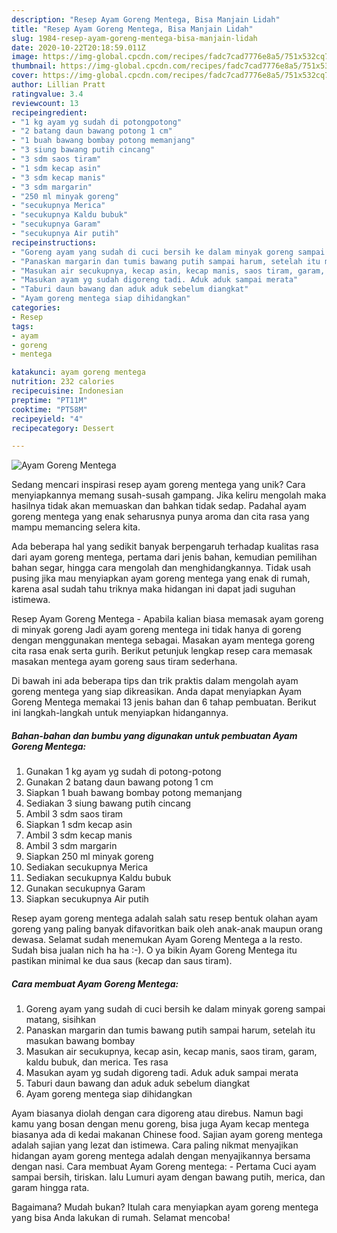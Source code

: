 ```yaml
---
description: "Resep Ayam Goreng Mentega, Bisa Manjain Lidah"
title: "Resep Ayam Goreng Mentega, Bisa Manjain Lidah"
slug: 1984-resep-ayam-goreng-mentega-bisa-manjain-lidah
date: 2020-10-22T20:18:59.011Z
image: https://img-global.cpcdn.com/recipes/fadc7cad7776e8a5/751x532cq70/ayam-goreng-mentega-foto-resep-utama.jpg
thumbnail: https://img-global.cpcdn.com/recipes/fadc7cad7776e8a5/751x532cq70/ayam-goreng-mentega-foto-resep-utama.jpg
cover: https://img-global.cpcdn.com/recipes/fadc7cad7776e8a5/751x532cq70/ayam-goreng-mentega-foto-resep-utama.jpg
author: Lillian Pratt
ratingvalue: 3.4
reviewcount: 13
recipeingredient:
- "1 kg ayam yg sudah di potongpotong"
- "2 batang daun bawang potong 1 cm"
- "1 buah bawang bombay potong memanjang"
- "3 siung bawang putih cincang"
- "3 sdm saos tiram"
- "1 sdm kecap asin"
- "3 sdm kecap manis"
- "3 sdm margarin"
- "250 ml minyak goreng"
- "secukupnya Merica"
- "secukupnya Kaldu bubuk"
- "secukupnya Garam"
- "secukupnya Air putih"
recipeinstructions:
- "Goreng ayam yang sudah di cuci bersih ke dalam minyak goreng sampai matang, sisihkan"
- "Panaskan margarin dan tumis bawang putih sampai harum, setelah itu masukan bawang bombay"
- "Masukan air secukupnya, kecap asin, kecap manis, saos tiram, garam, kaldu bubuk, dan merica. Tes rasa"
- "Masukan ayam yg sudah digoreng tadi. Aduk aduk sampai merata"
- "Taburi daun bawang dan aduk aduk sebelum diangkat"
- "Ayam goreng mentega siap dihidangkan"
categories:
- Resep
tags:
- ayam
- goreng
- mentega

katakunci: ayam goreng mentega 
nutrition: 232 calories
recipecuisine: Indonesian
preptime: "PT11M"
cooktime: "PT58M"
recipeyield: "4"
recipecategory: Dessert

---
```



![Ayam Goreng Mentega](https://img-global.cpcdn.com/recipes/fadc7cad7776e8a5/751x532cq70/ayam-goreng-mentega-foto-resep-utama.jpg)

Sedang mencari inspirasi resep ayam goreng mentega yang unik? Cara menyiapkannya memang susah-susah gampang. Jika keliru mengolah maka hasilnya tidak akan memuaskan dan bahkan tidak sedap. Padahal ayam goreng mentega yang enak seharusnya punya aroma dan cita rasa yang mampu memancing selera kita.

Ada beberapa hal yang sedikit banyak berpengaruh terhadap kualitas rasa dari ayam goreng mentega, pertama dari jenis bahan, kemudian pemilihan bahan segar, hingga cara mengolah dan menghidangkannya. Tidak usah pusing jika mau menyiapkan ayam goreng mentega yang enak di rumah, karena asal sudah tahu triknya maka hidangan ini dapat jadi suguhan istimewa.

Resep Ayam Goreng Mentega - Apabila kalian biasa memasak ayam goreng di minyak goreng Jadi ayam goreng mentega ini tidak hanya di goreng dengan menggunakan mentega sebagai. Masakan ayam mentega goreng cita rasa enak serta gurih. Berikut petunjuk lengkap resep cara memasak masakan mentega ayam goreng saus tiram sederhana.


Di bawah ini ada beberapa tips dan trik praktis dalam mengolah ayam goreng mentega yang siap dikreasikan. Anda dapat menyiapkan Ayam Goreng Mentega memakai 13 jenis bahan dan 6 tahap pembuatan. Berikut ini langkah-langkah untuk menyiapkan hidangannya.

<!--inarticleads1-->

##### Bahan-bahan dan bumbu yang digunakan untuk pembuatan Ayam Goreng Mentega:

1. Gunakan 1 kg ayam yg sudah di potong-potong
1. Gunakan 2 batang daun bawang potong 1 cm
1. Siapkan 1 buah bawang bombay potong memanjang
1. Sediakan 3 siung bawang putih cincang
1. Ambil 3 sdm saos tiram
1. Siapkan 1 sdm kecap asin
1. Ambil 3 sdm kecap manis
1. Ambil 3 sdm margarin
1. Siapkan 250 ml minyak goreng
1. Sediakan secukupnya Merica
1. Sediakan secukupnya Kaldu bubuk
1. Gunakan secukupnya Garam
1. Siapkan secukupnya Air putih


Resep ayam goreng mentega adalah salah satu resep bentuk olahan ayam goreng yang paling banyak difavoritkan baik oleh anak-anak maupun orang dewasa. Selamat sudah menemukan Ayam Goreng Mentega a la resto. Sudah bisa jualan nich ha ha :-). O ya bikin Ayam Goreng Mentega itu pastikan minimal ke dua saus (kecap dan saus tiram). 

<!--inarticleads2-->

##### Cara membuat Ayam Goreng Mentega:

1. Goreng ayam yang sudah di cuci bersih ke dalam minyak goreng sampai matang, sisihkan
1. Panaskan margarin dan tumis bawang putih sampai harum, setelah itu masukan bawang bombay
1. Masukan air secukupnya, kecap asin, kecap manis, saos tiram, garam, kaldu bubuk, dan merica. Tes rasa
1. Masukan ayam yg sudah digoreng tadi. Aduk aduk sampai merata
1. Taburi daun bawang dan aduk aduk sebelum diangkat
1. Ayam goreng mentega siap dihidangkan


Ayam biasanya diolah dengan cara digoreng atau direbus. Namun bagi kamu yang bosan dengan menu goreng, bisa juga Ayam kecap mentega biasanya ada di kedai makanan Chinese food. Sajian ayam goreng mentega adalah sajian yang lezat dan istimewa. Cara paling nikmat menyajikan hidangan ayam goreng mentega adalah dengan menyajikannya bersama dengan nasi. Cara membuat Ayam Goreng mentega: - Pertama Cuci ayam sampai bersih, tiriskan. lalu Lumuri ayam dengan bawang putih, merica, dan garam hingga rata. 

Bagaimana? Mudah bukan? Itulah cara menyiapkan ayam goreng mentega yang bisa Anda lakukan di rumah. Selamat mencoba!
